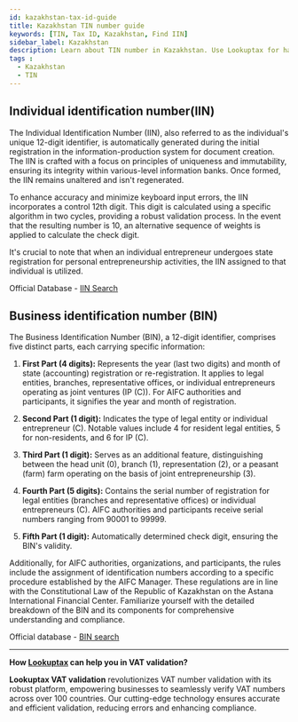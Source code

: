 ```yaml
---
id: kazakhstan-tax-id-guide
title: Kazakhstan TIN number guide
keywords: [TIN, Tax ID, Kazakhstan, Find IIN]
sidebar_label: Kazakhstan
description: Learn about TIN number in Kazakhstan. Use Lookuptax for hassle-free tax id validation in Kazakhstan and other 100+ countries
tags : 
  - Kazakhstan
  - TIN
---
```


## Individual identification number(IIN)

The Individual Identification Number (IIN), also referred to as the individual's unique 12-digit identifier, is automatically generated during the initial registration in the information-production system for document creation. The IIN is crafted with a focus on principles of uniqueness and immutability, ensuring its integrity within various-level information banks. Once formed, the IIN remains unaltered and isn't regenerated.

To enhance accuracy and minimize keyboard input errors, the IIN incorporates a control 12th digit. This digit is calculated using a specific algorithm in two cycles, providing a robust validation process. In the event that the resulting number is 10, an alternative sequence of weights is applied to calculate the check digit.

It's crucial to note that when an individual entrepreneur undergoes state registration for personal entrepreneurship activities, the IIN assigned to that individual is utilized.

Official Database - [IIN Search](https://www.kgd.gov.kz/kk/services/taxpayer_search/entrepreneur)

## Business identification number (BIN)

The Business Identification Number (BIN), a 12-digit identifier, comprises five distinct parts, each carrying specific information:

1. **First Part (4 digits):** Represents the year (last two digits) and month of state (accounting) registration or re-registration. It applies to legal entities, branches, representative offices, or individual entrepreneurs operating as joint ventures (IP (C)). For AIFC authorities and participants, it signifies the year and month of registration.

2. **Second Part (1 digit):** Indicates the type of legal entity or individual entrepreneur (C). Notable values include 4 for resident legal entities, 5 for non-residents, and 6 for IP (C).

3. **Third Part (1 digit):** Serves as an additional feature, distinguishing between the head unit (0), branch (1), representation (2), or a peasant (farm) farm operating on the basis of joint entrepreneurship (3).

4. **Fourth Part (5 digits):** Contains the serial number of registration for legal entities (branches and representative offices) or individual entrepreneurs (C). AIFC authorities and participants receive serial numbers ranging from 90001 to 99999.

5. **Fifth Part (1 digit):** Automatically determined check digit, ensuring the BIN's validity.

Additionally, for AIFC authorities, organizations, and participants, the rules include the assignment of identification numbers according to a specific procedure established by the AIFC Manager. These regulations are in line with the Constitutional Law of the Republic of Kazakhstan on the Astana International Financial Center. Familiarize yourself with the detailed breakdown of the BIN and its components for comprehensive understanding and compliance.


Official database - [BIN search](https://www.kgd.gov.kz/kk/services/taxpayer_search/legal_entity)

----
**How [Lookuptax](https://lookuptax.com/) can help you in VAT validation?**

**Lookuptax VAT validation** revolutionizes VAT number validation with its robust platform, empowering businesses to seamlessly verify VAT numbers across over 100 countries. Our cutting-edge technology ensures accurate and efficient validation, reducing errors and enhancing compliance.
